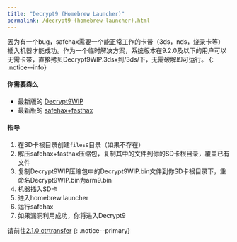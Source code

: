 ```yaml
---
title: "Decrypt9 (Homebrew Launcher)"
permalink: /decrypt9-(homebrew-launcher).html
---
```


因为有一个bug，safehax需要一个能正常工作的卡带（3ds，nds，烧录卡等）插入机器才能成功。作为一个临时解决方案，系统版本在9.2.0及以下的用户可以无需卡带，直接拷贝Decrypt9WIP.3dsx到/3ds/下，无需破解即可运行。
{: .notice--info}

#### 你需要森么

* 最新版的 [Decrypt9WIP](https://github.com/d0k3/Decrypt9WIP/releases/)
* 最新版的 [safehax+fasthax](/images/safehax-fasthax.zip)

#### 指导

1. 在SD卡根目录创建`files9`目录（如果不存在）
2. 解压safehax+fasthax压缩包，复制其中的文件到你的SD卡根目录，覆盖已有文件
3. 复制Decrypt9WIP压缩包中的Decrypt9WIP.bin文件到你SD卡根目录下，重命名Decrypt9WIP.bin为arm9.bin
4. 机器插入SD卡
5. 进入homebrew launcher
6. 运行safehax
7. 如果漏洞利用成功，你将进入Decrypt9

请前往[2.1.0 ctrtransfer](2.1.0-ctrtransfer.html) 
{: .notice--primary}
